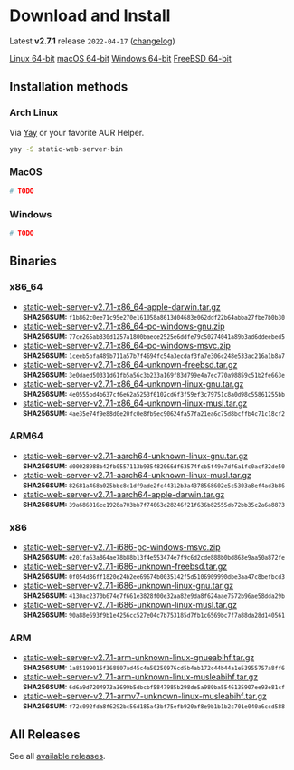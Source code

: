 # Download and Install

Latest **v2.7.1** release `2022-04-17` ([changelog](https://github.com/joseluisq/static-web-server/releases/tag/v2.7.1))

<div class="featured-downloads">

<a class="md-button md-button-sm" href="https://github.com/joseluisq/static-web-server/releases/download/v2.7.1/static-web-server-v2.7.1-x86_64-unknown-linux-gnu.tar.gz">Linux 64-bit</a> <a class="md-button md-button-sm" href="https://github.com/joseluisq/static-web-server/releases/download/v2.7.1/static-web-server-v2.7.1-x86_64-apple-darwin.tar.gz">macOS 64-bit</a>
<a class="md-button md-button-sm" href="https://github.com/joseluisq/static-web-server/releases/download/v2.7.1/static-web-server-v2.7.1-x86_64-pc-windows-msvc.zip">Windows 64-bit</a>
<a class="md-button md-button-sm" href="https://github.com/joseluisq/static-web-server/releases/download/v2.7.1/static-web-server-v2.7.1-x86_64-unknown-freebsd.tar.gz">FreeBSD 64-bit</a>

</div>

## Installation methods

### Arch Linux

Via [Yay](https://github.com/Jguer/yay) or your favorite AUR Helper.

```sh
yay -S static-web-server-bin
```

### MacOS

```sh
# TODO
```

### Windows

```sh
# TODO
```

## Binaries

### x86_64

- [static-web-server-v2.7.1-x86_64-apple-darwin.tar.gz](https://github.com/joseluisq/static-web-server/releases/download/v2.7.1/static-web-server-v2.7.1-x86_64-apple-darwin.tar.gz)<br>
<small>**SHA256SUM:** `f1b862c0ee71c95e270e161058a8613d04683e062ddf22b64abba27fbe7b0b30`</small>
- [static-web-server-v2.7.1-x86_64-pc-windows-gnu.zip](https://github.com/joseluisq/static-web-server/releases/download/v2.7.1/static-web-server-v2.7.1-x86_64-pc-windows-gnu.zip)<br>
<small>**SHA256SUM:** `77ce265ab330d1257a1800baece2525e6ddfe79c50274041a89b3ad6ddeebed5`</small>
- [static-web-server-v2.7.1-x86_64-pc-windows-msvc.zip](https://github.com/joseluisq/static-web-server/releases/download/v2.7.1/static-web-server-v2.7.1-x86_64-pc-windows-msvc.zip)<br>
<small>**SHA256SUM:** `1ceeb5bfa489b711a57b7f4694fc54a3ecdaf3fa7e306c248e533ac216a1b8a7`</small>
- [static-web-server-v2.7.1-x86_64-unknown-freebsd.tar.gz](https://github.com/joseluisq/static-web-server/releases/download/v2.7.1/static-web-server-v2.7.1-x86_64-unknown-freebsd.tar.gz)<br>
<small>**SHA256SUM:** `3e0daed50331d61fb5a56c3b233a169f83d799e4a7ec770a98859c51b2fe663e`</small>
- [static-web-server-v2.7.1-x86_64-unknown-linux-gnu.tar.gz](https://github.com/joseluisq/static-web-server/releases/download/v2.7.1/static-web-server-v2.7.1-x86_64-unknown-linux-gnu.tar.gz)<br>
<small>**SHA256SUM:** `4e0555bd4b637cf6e62a5253f6102cd6f3f59ef3c79751c8a0d98c55861255bb`</small>
- [static-web-server-v2.7.1-x86_64-unknown-linux-musl.tar.gz](https://github.com/joseluisq/static-web-server/releases/download/v2.7.1/static-web-server-v2.7.1-x86_64-unknown-linux-musl.tar.gz)<br>
<small>**SHA256SUM:** `4ae35e74f9e88d0e20fc0e8fb9ec90624fa57fa21ea6c75d8bcffb4c71c18cf2`</small>

### ARM64

- [static-web-server-v2.7.1-aarch64-unknown-linux-gnu.tar.gz](https://github.com/joseluisq/static-web-server/releases/download/v2.7.1/static-web-server-v2.7.1-aarch64-unknown-linux-gnu.tar.gz)<br>
<small>**SHA256SUM:** `d00028988b42fb0557113b935482066df63574fcb5f49e7df6a1fc0acf32de50`</small>
- [static-web-server-v2.7.1-aarch64-unknown-linux-musl.tar.gz](https://github.com/joseluisq/static-web-server/releases/download/v2.7.1/static-web-server-v2.7.1-aarch64-unknown-linux-musl.tar.gz)<br>
<small>**SHA256SUM:** `82681a468a025bbc8c1df9ade2fc44312b3a4378568602e5c5303a8ef4ad3b86`</small>
- [static-web-server-v2.7.1-aarch64-apple-darwin.tar.gz](https://github.com/joseluisq/static-web-server/releases/download/v2.7.1/static-web-server-v2.7.1-aarch64-apple-darwin.tar.gz)<br>
<small>**SHA256SUM:** `39a686016ee1928a703bb7f74663e28246f21f636b82555db72bb35c2a6a8873`</small>

### x86

- [static-web-server-v2.7.1-i686-pc-windows-msvc.zip](https://github.com/joseluisq/static-web-server/releases/download/v2.7.1/static-web-server-v2.7.1-i686-pc-windows-msvc.zip)<br>
<small>**SHA256SUM:** `e201fa63a864ae78b88b13f4e553474e7f9c6d2cde888b0bd863e9aa50a872fe`</small>
- [static-web-server-v2.7.1-i686-unknown-freebsd.tar.gz](https://github.com/joseluisq/static-web-server/releases/download/v2.7.1/static-web-server-v2.7.1-i686-unknown-freebsd.tar.gz)<br>
<small>**SHA256SUM:** `0f054d36ff1820e24b2ee69674b0035142f5d5106909990dbe3aa47c8befbcd3`</small>
- [static-web-server-v2.7.1-i686-unknown-linux-gnu.tar.gz](https://github.com/joseluisq/static-web-server/releases/download/v2.7.1/static-web-server-v2.7.1-i686-unknown-linux-gnu.tar.gz)<br>
<small>**SHA256SUM:** `4130ac2370b674e7f661e3828f00e32aa82e9da8f624aae7572b96ae58dda29b`</small>
- [static-web-server-v2.7.1-i686-unknown-linux-musl.tar.gz](https://github.com/joseluisq/static-web-server/releases/download/v2.7.1/static-web-server-v2.7.1-i686-unknown-linux-musl.tar.gz)<br>
<small>**SHA256SUM:** `90a88e693f9b1e4256cc527e04c7b753185d7fb1c6569bc7f7a88da28d140561`</small>

### ARM

- [static-web-server-v2.7.1-arm-unknown-linux-gnueabihf.tar.gz](https://github.com/joseluisq/static-web-server/releases/download/v2.7.1/static-web-server-v2.7.1-arm-unknown-linux-gnueabihf.tar.gz)<br>
<small>**SHA256SUM:** `1a85199015f368807ad45c4a50250976cd5b4ab172c44b44a1e53955757a8ff6`</small>
- [static-web-server-v2.7.1-arm-unknown-linux-musleabihf.tar.gz](https://github.com/joseluisq/static-web-server/releases/download/v2.7.1/static-web-server-v2.7.1-arm-unknown-linux-musleabihf.tar.gz)<br>
<small>**SHA256SUM:** `6d6a9d7204973a3699b5dbcbf5847985b298de5a980ba5546135907ee93e81cf`</small>
- [static-web-server-v2.7.1-armv7-unknown-linux-musleabihf.tar.gz](https://github.com/joseluisq/static-web-server/releases/download/v2.7.1/static-web-server-v2.7.1-armv7-unknown-linux-musleabihf.tar.gz)<br>
<small>**SHA256SUM:** `f72c092fda8f6292bc56d185a43bf75efb920af8e9b1b1b2c701e040a6ccd588`</small>

## All Releases

See all [available releases](https://github.com/joseluisq/static-web-server/releases).
